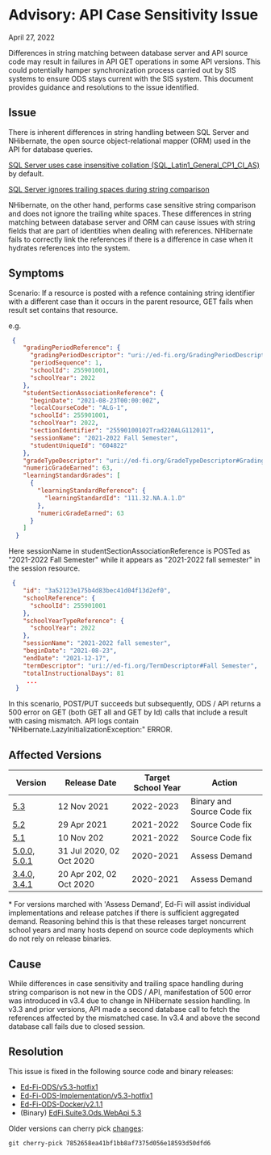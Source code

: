 # Advisory: API Case Sensitivity Issue

April 27, 2022

Differences in string matching between database server and API source code may
result in failures in API GET operations in some API versions.  This could
potentially hamper synchronization process carried out by SIS systems to ensure
ODS stays current with the SIS system. This document provides guidance and
resolutions to the issue identified.

## Issue

There is inherent differences in string handling between SQL Server and
NHibernate, the open source object-relational mapper (ORM) used in the API for
database queries.

[SQL Server uses case insensitive collation
(SQL_Latin1_General_CP1_CI_AS)](https://docs.microsoft.com/en-us/sql/relational-databases/collations/set-or-change-the-server-collation?view=sql-server-ver15#server-collation-in-sql-server)
by default.

[SQL Server ignores trailing spaces during string
comparison](https://support.microsoft.com/en-us/topic/inf-how-sql-server-compares-strings-with-trailing-spaces-b62b1a2d-27d3-4260-216d-a605719003b0)

NHibernate, on the other hand, performs case sensitive string comparison and
does not ignore the trailing white spaces. These differences in string matching
between database server and ORM can cause issues with string fields that are
part of identities when dealing with references. NHibernate fails to correctly
link the references if there is a difference in case when it hydrates references
into the system.

## Symptoms

Scenario: If a resource is posted with a refence containing string identifier
with a different case than it occurs in the parent resource, GET fails when
result set contains that resource.

e.g.

```json title="POST/PUT grades"
 {
    "gradingPeriodReference": {
      "gradingPeriodDescriptor": "uri://ed-fi.org/GradingPeriodDescriptor#First Six Weeks",
      "periodSequence": 1,
      "schoolId": 255901001,
      "schoolYear": 2022
    },
    "studentSectionAssociationReference": {
      "beginDate": "2021-08-23T00:00:00Z",
      "localCourseCode": "ALG-1",
      "schoolId": 255901001,
      "schoolYear": 2022,
      "sectionIdentifier": "25590100102Trad220ALG112011",
      "sessionName": "2021-2022 Fall Semester",
      "studentUniqueId": "604822"
    },
    "gradeTypeDescriptor": "uri://ed-fi.org/GradeTypeDescriptor#Grading Period",
    "numericGradeEarned": 63,
    "learningStandardGrades": [
      {
        "learningStandardReference": {
          "learningStandardId": "111.32.NA.A.1.D"
        },
        "numericGradeEarned": 63
      }
    ]
  }
```

Here sessionName in studentSectionAssociationReference is POSTed as "2021-2022
Fall Semester" while it appears as "2021-2022 fall semester" in the session
resource.

```json title="POST/PUT session showing parent resource"
 {
    "id": "3a52123e175b4d83bec41d04f13d2ef0",
    "schoolReference": {
      "schoolId": 255901001
    },
    "schoolYearTypeReference": {
      "schoolYear": 2022
    },
    "sessionName": "2021-2022 fall semester",
    "beginDate": "2021-08-23",
    "endDate": "2021-12-17",
    "termDescriptor": "uri://ed-fi.org/TermDescriptor#Fall Semester",
    "totalInstructionalDays": 81
     ...
  }
```

In this scenario, POST/PUT succeeds but subsequently, ODS / API returns a 500
error on GET (both GET all and GET by Id) calls that include a result with
casing mismatch.  API logs contain "NHibernate.LazyInitializationException:"
ERROR.

## Affected Versions

| Version                                                                      | Release Date             | Target School Year | Action                     |
| ---------------------------------------------------------------------------- | ------------------------ | ------------------ | -------------------------- |
| [5.3](https://edfi.atlassian.net/wiki/spaces/ODSAPIS3V53/overview)           | 12 Nov 2021              | 2022-2023          | Binary and Source Code fix |
| [5.2](https://edfi.atlassian.net/wiki/spaces/ODSAPIS3V520)                   | 29 Apr 2021              | 2021-2022          | Source Code fix            |
| [5.1](https://edfi.atlassian.net/wiki/spaces/ODSAPIS3V510/overview)          | 10 Nov 202               | 2021-2022          | Source Code fix            |
| [5.0.0, 5.0.1](https://edfi.atlassian.net/wiki/spaces/ODSAPIS3V500/overview) | 31 Jul 2020, 02 Oct 2020 | 2020-2021          | Assess Demand              |
| [3.4.0, 3.4.1](https://edfi.atlassian.net/wiki/spaces/ODSAPI34)              | 20 Apr 202, 02 Oct 2020  | 2020-2021          | Assess Demand              |

\* For versions marched with 'Assess Demand', Ed-Fi will assist individual
implementations and release patches if there is sufficient aggregated demand.
Reasoning behind this is that these releases target noncurrent school years and
many hosts depend on source code deployments which do not rely on release
binaries.

## Cause

While differences in case sensitivity and trailing space handling during string
comparison is not new in the ODS / API, manifestation of 500 error was
introduced in v3.4 due to change in NHibernate session handling. In v3.3 and
prior versions, API made a second database call to fetch the references affected
by the mismatched case. In v3.4 and above the second database call fails due to
closed session.

## Resolution

This issue is fixed in the following source code and binary releases:

* [Ed-Fi-ODS/v5.3-hotfix1](https://github.com/Ed-Fi-Alliance-OSS/Ed-Fi-ODS/tree/v5.3-hotfix1)
* [Ed-Fi-ODS-Implementation/v5.3-hotfix1](https://github.com/Ed-Fi-Alliance-OSS/Ed-Fi-ODS-Implementation/tree/v5.3-hotfix1)
* [Ed-Fi-ODS-Docker/v2.1.1](https://github.com/Ed-Fi-Alliance-OSS/Ed-Fi-ODS-Docker/tree/v2.1.1)
* (Binary) [EdFi.Suite3.Ods.WebApi
  5.3](https://dev.azure.com/ed-fi-alliance/Ed-Fi-Alliance-OSS/_packaging?_a=package&feed=EdFi%40Release&package=EdFi.Suite3.Ods.WebApi&version=5.3.1434&protocolType=NuGet)

Older versions can cherry pick
[changes](https://github.com/Ed-Fi-Alliance-OSS/Ed-Fi-ODS/pull/396/commits/7852658ea41bf1bb8af7375d056e18593d50dfd6):

```powershell
git cherry-pick 7852658ea41bf1bb8af7375d056e18593d50dfd6
```

